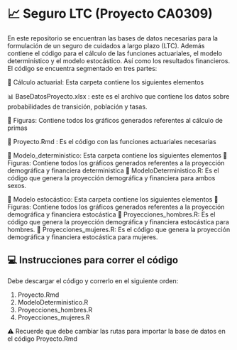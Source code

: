 # 📈 Seguro LTC (Proyecto CA0309) 
En este repositorio se encuentran las bases de datos necesarias para la formulación de un seguro de cuidados a largo plazo (LTC). 
Además contiene el código para el cálculo de las funciones actuariales, el modelo determinístico y el modelo estocástico. 
Así como los resultados financieros. 
El código se encuentra segmentado en tres partes:

📂 Cálculo actuarial: Esta carpeta contiene los siguientes elementos

  📊 BaseDatosProyecto.xlsx : este es el archivo que contiene los datos sobre probabilidades de transición, población y tasas.
  
  📂 Figuras: Contiene todos los gráficos generados referentes al cálculo de primas
  
  💾 Proyecto.Rmd : Es el código con las funciones actuariales necesarias
  
📂 Modelo_deterministico: Esta carpeta contiene los siguientes elementos
  📂 Figuras: Contiene todos los gráficos generados referentes a la proyección demográfica y financiera deterministica 
  💾 ModeloDeterministico.R: Es el código que genera la proyección demográfica y financiera para ambos sexos.
  
📂 Modelo estocástico: Esta carpeta contiene los siguientes elementos
  📂 Figuras: Contiene todos los gráficos generados referentes a la proyección demográfica y financiera estocástica
  💾 Proyecciones_hombres.R: Es el código que genera la proyección demográfica y financiera estocástica para hombres.
  💾 Proyecciones_mujeres.R: Es el código que genera la proyección demográfica y financiera estocástica para mujeres.

## 💻 Instrucciones para correr el código 
Debe descargar el código y correrlo en el siguiente orden:
1. Proyecto.Rmd
2. ModeloDeterministico.R
3. Proyecciones_hombres.R
4. Proyecciones_mujeres.R

⚠️ Recuerde que debe cambiar las rutas para importar la base de datos en el código Proyecto.Rmd
